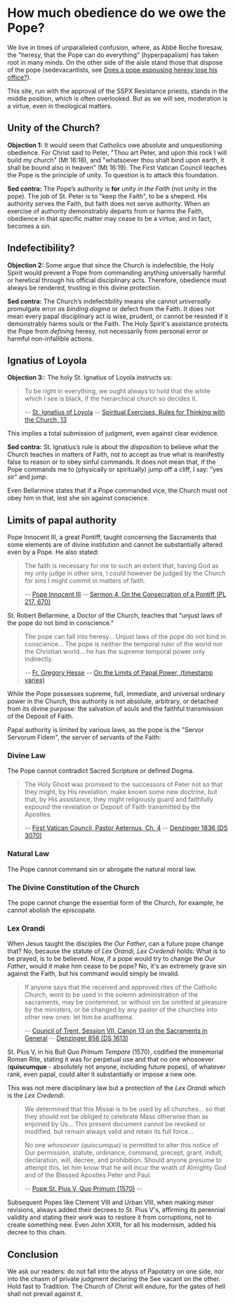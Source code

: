# How much obedience do we owe the Pope?

We live in times of unparalleled confusion, where, as Abbé Roche foresaw, the 
"heresy, that the Pope can do everything" (hyperpapalism) has taken root in many minds.
On the other side of the aisle stand those that dispose of the pope (sedevacantists, 
see [Does a pope espousing heresy lose his office?](/sede-vacante)). 

This site, run with the approval of the SSPX Resistance priests, stands in the middle 
position, which is often overlooked. But as we will see, moderation is a virtue, even 
in theological matters.

## Unity of the Church?

**Objection 1:** It would seem that Catholics owe absolute and unquestioning obedience. 
For Christ said to Peter, "Thou art Peter, and upon this rock I will build my church"
(Mt 16:18), and "whatsoever thou shalt bind upon earth, it shall be bound also in
heaven" (Mt 16:19). The First Vatican Council teaches the Pope is the principle of
unity. To question is to attack this foundation.

**Sed contra:** The Pope’s authority is **for** unity *in the Faith* (not unity in the pope).
The job of St. Peter is to "keep the Faith", to be a sheperd. His authority serves the Faith, 
but faith does not serve authority. When an exercise of authority demonstrably departs from 
or harms the Faith, obedience in that specific matter may cease to be a virtue, and in fact, 
becomes a sin.

## Indefectibility?

**Objection 2:** Some argue that since the Church is indefectible, the Holy
Spirit would prevent a Pope from commanding anything universally harmful or heretical
through his official disciplinary acts. Therefore, obedience must always be rendered,
trusting in this divine protection.

**Sed contra:** The Church’s indefectibility means she cannot *universally*
promulgate error *as binding dogma* or defect from the Faith. It does not mean every
papal disciplinary act is wise, prudent, or cannot be resisted if it demonstrably harms
souls or the Faith. The Holy Spirit's assistance protects the Pope from *defining*
heresy, not necessarily from personal error or harmful non-infallible actions.

## Ignatius of Loyola

**Objection 3:**: The holy St. Ignatius of Loyola instructs us:

> To be right in everything, we ought always to hold that the white which I see is
> black, if the hierarchical church so decides it.
>
> -- [St. Ignatius of Loyola]() -- [Spiritual Exercises, Rules for Thinking with the
> Church, 13]()

This implies a total submission of judgment, even against clear evidence.

**Sed contra:** St. Ignatius’s rule is about the *disposition* to believe
what the Church teaches in matters of Faith, not to accept as true what is manifestly
false to reason or to obey sinful commands. It does not mean that, if the Pope commands 
me to (physically or spiritually) jump off a cliff, I say: "yes sir" and jump. 

Even Bellarmine states that if a Pope commanded vice, the Church must not obey 
him in that, lest she sin against conscience.

## Limits of papal authority

Pope Innocent III, a great Pontiff, taught concerning the Sacraments that some elements 
are of divine institution and cannot be substantially altered even by a Pope. He also stated:

> The faith is necessary for me to such an extent that, having God as my only judge in
> other sins, I could however be judged by the Church for sins I might commit in
> matters of faith.
>
> -- [Pope Innocent III]() -- [Sermon 4, On the Consecration of a Pontiff (PL 217, 670)]()

St. Robert Bellarmine, a Doctor of the Church, teaches that "unjust laws of the pope do
not bind in conscience."

> The pope can fall into heresy... Unjust laws of the pope do not bind in conscience...
> The pope is neither the temporal ruler of the world nor the Christian world... he has
> the supreme temporal power only indirectly.
>
> -- [Fr. Gregory Hesse]() -- [On the Limits of Papal Power, (timestamp varies)]()

While the Pope possesses supreme, full, immediate, and universal ordinary power in the Church, 
this authority is not absolute, arbitrary, or detached from its divine purpose: the salvation 
of souls and the faithful transmission of the Deposit of Faith. 

Papal authority is limited by various laws, as the pope is the "Servor Servorum Fidem", the
server of servants of the Faith:

### Divine Law

The Pope cannot contradict Sacred Scripture or defined Dogma.

> The Holy Ghost was promised to the successors of Peter not so that they might, by
> His revelation, make known some new doctrine, but that, by His assistance, they
> might religiously guard and faithfully expound the revelation or Deposit of Faith
> transmitted by the Apostles.
>
> -- [First Vatican Council, Pastor Aeternus, Ch. 4]() -- [Denzinger 1836 (DS 3070)]()

### Natural Law

The Pope cannot command sin or abrogate the natural moral law.

### The Divine Constitution of the Church

The pope cannot change the essential form of the Church, for example, he cannot
abolish the episcopate.

### Lex Orandi

When Jesus taught the disciples the *Our Father*, can a future pope change that?
No, because the statute of *Lex Orandi, Lex Credendi* holds: What is to be prayed, 
is to be believed. Now, if a pope would try to change the *Our Father*, would it 
make him cease to be pope? No, it's an extremely grave sin against the Faith, but 
his command would simply be invalid.

> If anyone says that the received and approved rites of the Catholic Church, wont
> to be used in the solemn administration of the sacraments, may be contemned, or
> without sin be omitted at pleasure by the ministers, or be changed by any pastor
> of the churches into other new ones: let him be anathema.
>
> -- [Council of Trent, Session VII, Canon 13 on the Sacraments in General]() -- [Denzinger 856 (DS 1613)]()

St. Pius V, in his Bull *Quo Primum Tempore* (1570), codified the immemorial 
Roman Rite, stating it was for perpetual use and that no one whosoever 
(**quiscumque** - absolutely not anyone, including future popes), of whatever rank, 
even papal, could alter it substantially or impose a new one. 

This was not mere disciplinary law but a protection of the *Lex Orandi* which 
is the *Lex Credendi*.

> We determined that this Missal is to be used by all churches... so that they
> should not be obliged to celebrate Mass otherwise than as enjoined by Us... This
> present document cannot be revoked or modified, but remain always valid and retain
> its full force... 
> 
> No one *whosoever (quiscumque)* is permitted to alter this notice of Our
> permission, statute, ordinance, command, precept, grant, indult, declaration,
> will, decree, and prohibition. Should anyone presume to attempt this, let him
> know that he will incur the wrath of Almighty God and of the Blessed Apostles
> Peter and Paul.
>
> -- [Pope St. Pius V, Quo Primum (1570)]() -- []()

Subsequent Popes like Clement VIII and Urban VIII, when making minor revisions,
always added their decrees *to* St. Pius V's, affirming its perennial validity and
stating their work was to restore it from corruptions, not to create something new.
Even John XXIII, for all his modernism, added his decree to this chain.

## Conclusion

We ask our readers: do not fall into the abyss of Papolatry on one side, nor into 
the chasm of private judgment declaring the See vacant on the other. Hold fast to 
Tradition. The Church of Christ will endure, for the gates of hell shall not prevail against it.
